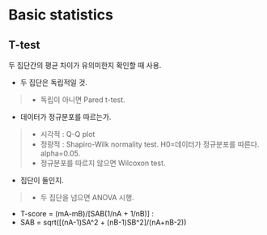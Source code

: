 # Basic statistics

## T-test
두 집단간의 평균 차이가 유의미한지 확인할 때 사용.
- 두 집단은 독립적일 것.
> - 독립이 아니면 Pared t-test.
- 데이터가 정규분포를 따르는가.
> - 시각적 : Q-Q plot
> - 정량적 : Shapiro-Wilk normality test. H0=데이터가 정규분포를 따른다. alpha=0.05.
> - 정규분포를 따르지 않으면 Wilcoxon test.
- 집단이 둘인지.
> - 두 집단을 넘으면 ANOVA 시행.

- T-score = (mA-mB)/[SAB(1/nA + 1/nB)] : 
- SAB = sqrt([(nA-1)SA^2 + (nB-1)SB^2]/(nA+nB-2))
